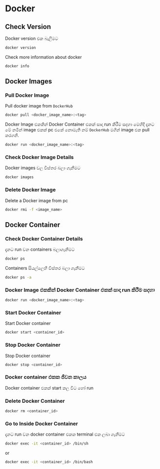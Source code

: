 # Docker

## Check Version
Docker version එක බැලීමට 
```bash
docker version
```

Check more information about docker
```bash
docker info
```
## Docker Images

### Pull Docker Image
Pull docker image from `DockerHub`
```bash
docker pull <docker_image_name>:<tag>
```

Docker Image එකකින් Docker Container එකක් සාදා run කිරීම සදහා
මෙහිදී දැනට මේ නමින් image එකක් pc එකේ නොමැති නම් `DockerHub` මගින් image එක pull කරගනී.
```bash
docker run <docker_image_name>:<tag>
```

### Check Docker Image Details
Docker images වල විස්තර බලා ගැනීමට
```bash
docker images
```
### Delete Docker Image
Delete a Docker image from pc
```bash
docker rmi -f <image_name>
```

## Docker Container

### Check Docker Container Details
දැනට run වන containers බලාගැනීමට
```bash
docker ps
```

Containers සියල්ලෙහි විස්තර බලා ගැනීමට
```bash
docker ps -a
```

### Docker Image එකකින් Docker Container එකක් සාදා run කිරීම සදහා
```bash
docker run <docker_image_name>:<tag>
```

### Start Docker Container
Start Docker container
```bash
docker start <container_id>
```
### Stop Docker Container
Stop Docker container
```bash
docker stop <container_id>
```

### Docker container එකක ජීවන කාලය
Docker container එකක් start කල විට හෝ run  

### Delete Docker Container
```bash
docker rm <container_id>
```

### Go to Inside Docker Container
දැනට run වන docker container එකක terminal එක ලබා ගැනීමට
```bash
docker exec -it <container_id> /bin/sh
```
or

```bash
docker exec -it <container_id> /bin/bash
```
